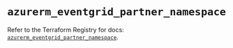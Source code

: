 # `azurerm_eventgrid_partner_namespace`

Refer to the Terraform Registry for docs: [`azurerm_eventgrid_partner_namespace`](https://registry.terraform.io/providers/hashicorp/azurerm/4.46.0/docs/resources/eventgrid_partner_namespace).
